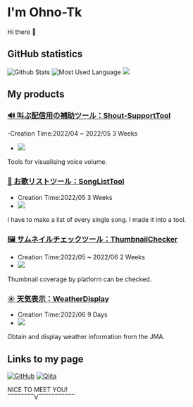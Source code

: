 # I'm Ohno-Tk
Hi there 👋

## GitHub statistics

![Github Stats](https://github-readme-stats.vercel.app/api?username=Ohno-Tk&count_private=true&show_icons=true&theme=dark)
![Most Used Language](https://github-readme-stats.vercel.app/api/top-langs/?username=Ohno-Tk&hide=html&layout=compact&theme=dark)
![](https://github-profile-summary-cards.vercel.app/api/cards/profile-details?username=Ohno-Tk&theme=monokai)

## My products
### [**🔊 叫ぶ配信用の補助ツール**：Shout-SupportTool](https://github.com/Ohno-Tk/Unity_Shout-SupportTool)
-Creation Time:2022/04 ~ 2022/05 3 Weeks
- <img src="https://img.shields.io/badge/-Unity-000000.svg?logo=unity&style=plastic">

Tools for visualising voice volume.

### [**🎵 お歌リストツール**：SongListTool](https://github.com/Ohno-Tk/Tool_SongList)
- Creation Time:2022/05 3 Weeks
- <img src="https://img.shields.io/badge/-Web_app-303">

I have to make a list of every single song. I made it into a tool.

### [**🖼️ サムネイルチェックツール**：ThumbnailChecker](https://github.com/Ohno-Tk/Tool_ThumbnailChecker)
- Creation Time:2022/05 ~ 2022/06 2 Weeks
- <img src="https://img.shields.io/badge/-Web_app-303">

Thumbnail coverage by platform can be checked.

### [**☀ 天気表示**：WeatherDisplay](https://github.com/Ohno-Tk/Tool_WeatherDisplay/tree/v1.0)
- Creation Time:2022/06 9 Days
- <img src="https://img.shields.io/badge/-Web_app-303">

Obtain and display weather information from the JMA.

## Links to my page
[![GitHub](https://img.shields.io/badge/-Here!-000?color=FFF&logo=github&logoColor=181717&style=flat)](https://github.com/Ohno-Tk)
[![Qiita](https://img.shields.io/badge/-ohno--Tk-000?logo=qiita)](https://qiita.com/ohno-Tk)

NICE TO MEET YOU!  
‾‾‾‾‾‾‾‾V‾‾‾‾‾‾‾‾‾‾‾
